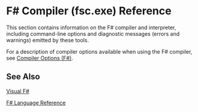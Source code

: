# F# Compiler (fsc.exe) Reference

This section contains information on the F# compiler and interpreter, including command-line options and diagnostic messages (errors and warnings) emitted by these tools.

For a description of compiler options available when using the F# compiler, see [Compiler Options &#40;F&#35;&#41;](Compiler+Options+%28F%23%29.md).


## See Also
[Visual F&#35;](Visual+F%23.md)

[F&#35; Language Reference](F%23+Language+Reference.md)

